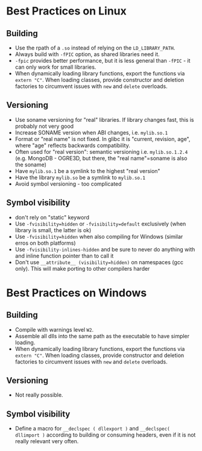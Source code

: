 # Best Practices on Linux

## Building

- Use the rpath of a `.so` instead of relying on the `LD_LIBRARY_PATH`.
- Always build with `-fPIC` option, as shared libraries need it.
- `-fpic` provides better performance, but it is less general than `-fPIC` - it can only work for small libraries.
- When dynamically loading library functions, export the functions via `extern "C"`. When loading classes, provide constructor and deletion factories to circumvent issues with `new` and `delete` overloads.

## Versioning

- Use soname versioning for "real" libraries. If library changes fast, this is probably not very good
- Increase SONAME version when ABI changes, i.e. `mylib.so.1`
- Format or "real name" is not fixed. In glibc it is "current, revision, age", where "age" reflects backwards compatibility.
- Often used for "real version": semantic versioning i.e. `mylib.so.1.2.4` (e.g. MongoDB - OGRE3D, but there, the "real name"=soname is also the soname)
- Have `mylib.so.1` be a symlink to the highest "real version"
- Have the library `mylib.so` be a symlink to `mylib.so.1`
- Avoid symbol versioning - too complicated

## Symbol visibility

- don't rely on "static" keyword
- Use `-fvisibility=hidden` or `-fvisibility=default` exclusively (when library is small, the latter is ok)
- Use `-fvisibility=hidden` when also compiling for Windows (similar erros on both platforms)
- Use `-fvisibility-inlines-hidden` and be sure to never do anything with and inline function pointer than to call it
- Don't use `__attribute__ (visibility=hidden)` on namespaces (gcc only). This will make porting to other compilers harder

# Best Practices on Windows

## Building

- Compile with warnings level `W2`.
- Assemble all dlls into the same path as the executable to have simpler loading.
- When dynamically loading library functions, export the functions via `extern "C"`. When loading classes, provide constructor and deletion factories to circumvent issues with `new` and `delete` overloads.

## Versioning

- Not really possible.

## Symbol visibility

- Define a macro for `__declspec ( dllexport )` and `__declspec( dllimport )` according to building or consuming headers, even if it is not really relevant very often.
